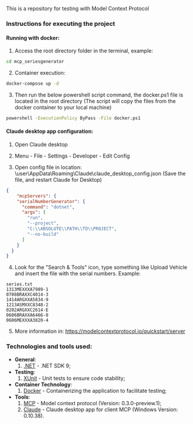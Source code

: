 This is a repository for testing with Model Context Protocol

### Instructions for executing the project

#### Running with docker:

1. Access the root directory folder in the terminal, example:
```bash
cd mcp_seriesgenerator
```

2. Container execution:
```bash
docker-compose up -d
```

3. Then run the below powershell script command, the docker.ps1 file is located in the root directory (The script will copy the files from the docker container to your local machine)
```bash
powershell -ExecutionPolicy ByPass -File docker.ps1
```

#### Claude desktop app configuration:

1. Open Claude desktop

2. Menu - File - Settings - Developer - Edit Config

3. Open config file in location: \user\AppData\Roaming\Claude\claude_desktop_config.json (Save the file, and restart Claude for Desktop)
```json
{
    "mcpServers": {
    "serialNumberGenerator": {
      "command": "dotnet",
      "args": [
        "run",
        "--project",
        "C:\\ABSOLUTE\\PATH\\TO\\PROJECT",
        "--no-build"
      ]
    }
  }
}
```

4. Look for the "Search & Tools" icon, type something like Upload Vehicle and insert the file with the serial numbers. Example:
```text
series.txt
1313MEXXXA7989-1
0708BRAXXC4014-3
1414ARGXXA5834-9
1213ASMXXC8348-2
0202ARGXXC2614-E
0606BRAXXA6466-8
0606MEXXXA3820-4
```

5. More information in: https://modelcontextprotocol.io/quickstart/server

### Technologies and tools used:
* **General**:
   1. [.NET](https://dotnet.microsoft.com/en-us/download/dotnet/9.0) - .NET SDK 9;
* **Testing**:
   1. [XUnit](https://xunit.net/) - Unit tests to ensure code stability;
* **Container Technology**:
   1. [Docker](https://www.docker.com/) - Containerizing the application to facilitate testing;
* **Tools**:
   1. [MCP](https://github.com/modelcontextprotocol/csharp-sdk) - Model context protocol (Version: 0.3.0-preview.1);
   2. [Claude](https://claude.ai/download) - Claude desktop app for client MCP (Windows Version: 0.10.38).
